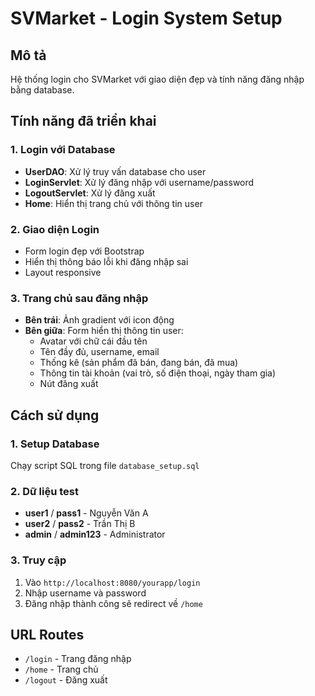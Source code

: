 # SVMarket - Login System Setup

## Mô tả

Hệ thống login cho SVMarket với giao diện đẹp và tính năng đăng nhập bằng database.

## Tính năng đã triển khai

### 1. Login với Database

- **UserDAO**: Xử lý truy vấn database cho user
- **LoginServlet**: Xử lý đăng nhập với username/password
- **LogoutServlet**: Xử lý đăng xuất
- **Home**: Hiển thị trang chủ với thông tin user

### 2. Giao diện Login

- Form login đẹp với Bootstrap
- Hiển thị thông báo lỗi khi đăng nhập sai
- Layout responsive

### 3. Trang chủ sau đăng nhập

- **Bên trái**: Ảnh gradient với icon động
- **Bên giữa**: Form hiển thị thông tin user:
  - Avatar với chữ cái đầu tên
  - Tên đầy đủ, username, email
  - Thống kê (sản phẩm đã bán, đang bán, đã mua)
  - Thông tin tài khoản (vai trò, số điện thoại, ngày tham gia)
  - Nút đăng xuất

## Cách sử dụng

### 1. Setup Database

Chạy script SQL trong file `database_setup.sql`

### 2. Dữ liệu test

- **user1** / **pass1** - Nguyễn Văn A
- **user2** / **pass2** - Trần Thị B
- **admin** / **admin123** - Administrator

### 3. Truy cập

1. Vào `http://localhost:8080/yourapp/login`
2. Nhập username và password
3. Đăng nhập thành công sẽ redirect về `/home`

## URL Routes

- `/login` - Trang đăng nhập
- `/home` - Trang chủ
- `/logout` - Đăng xuất
